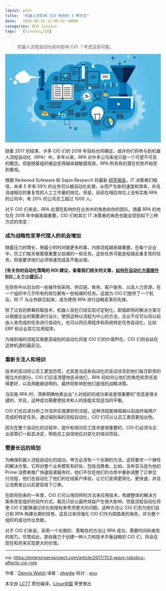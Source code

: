```yaml
---
layout: post
title:	"机器人学影响 CIO 角色的 3 种方式"
date:	2018-06-16 12:08:41 +0800 
categories:	观点 linuxcn 
tags:	[linuxcn,CIO]
---
```




> 
> 机器人流程自动化如何影响 CIO ？考虑这些可能。
> 
> 
> 


![配图](/Asserts/Images/album/201806/16/120845tip64et67xp4qpqt.png)


随着 2017 的结束，许多 CIO 们的 2018 年目标也将确定。或许你们将参与到机器人流程自动化（RPA）中。多年以来，RPA 对许多公司来说只是一个可望不可及的概念。但是随着组织被迫变得越来越敏捷高效，RPA 所具有的潜在优势开始受到重视。


根据 Redwood Sofeware 和 Sapio Research 的最新 [研究报告](https://www.redwood.com/press-releases/it-decision-makers-speak-59-of-business-processes-could-be-automated-by-2022/)，IT 决策者们相信，未来 5 年有 59% 的业务可以被自动化处理，从而产生新的速度和效率，并且消减相应的重复性的人工工作量的岗位。但是，目前在相应岗位上没有实施 RPA 的公司中，有 20% 的公司员工超过 1000 人。


对于 CIO 们来说，RPA 会潜在影响你在业务中的角色和你的团队。随着 RPA 的地位在 2018 年中越来越重要，CIO 们和其它 IT 决策者的角色也能会受到如下三种方式的改变：


### 成为战略性变革代理人的机会增加


随着压力的增长，用最少的时间做更多的事，内部流程越来越重要。在每个企业中，员工们每天做着既重要又枯燥的一些任务。这些任务可能是枯燥且重复性的任务，但是要求他们必须快速完成且不能出错。


**[有关你的自动化策略的 ROI 建议，查看我们相关的文章，[如何在自动化方面提升 ROI：4 个小提示](https://enterprisersproject.com/article/2017/11/how-improve-roi-automation-4-tips?sc_cid=70160000000h0aXAAQ)。]**


在财务中从后台的一些操作到采购、供应链、账务、客户服务、以及人力资源，在一个组织中几乎所有的岗位都有一些枯燥的任务。这就为 CIO 们提供了一个机会，将 IT 与业务联合起来，成为使用 RPA 进行战略变革的先锋。


除了过去的屏幕抓取技术，机器人现在已经实现可定制化，即插即用的解决方案可以根据企业的需要进行设计。使用这种以流程为中心的方法，企业不仅可以将以前由人来完成的任务进行自动化，也可以将应用程序和系统特定任务自动化，比如 ERP 和企业其它应用程序。


为端到端的流程实施更高级别的自动化将是 CIO 们的价值所在。CIO 们将会站在这种机遇的最前沿。


### 重新关注人和培训


技术的变动将让员工更加恐慌，尤其是当这些自动化的变动涉及到他们每日职责的相当大的部分。CIO 们应该清楚地告诉他们，RPA 将如何让他们的角色和责任变得更好，以及用数据说明的、最终将影响到他们底线的战略决策。


当实施 RPA 时，清晰明确地表达出“人对组织的成功来说是很重要的”信息是很关键的，并且，这种成功需要使技术和人的技能实现适当的平衡。


CIO 们也应该分析工作流并实施更好的流程，这种流程能够超越以前由终端用户完成的特定任务。通过端到端的流程自动化，CIO 们可以让员工表现更加出色。


因为在整个自动化的过程中，提升和培训员工技术是很重要的，CIO 们必须与企业高管们一起去决定，帮助员工自信地应对变化的培训项目。


### 需要长远的规划


为确保机器人流程自动化的成功，甲方必须有一个长期的方法。这将要求一个弹性的解决方案，它将对整个业务模型有好处，包括消费者。比如，当年亚马逊为他的 Prime 消费者推广快速投递服务时，他们不仅在他们的仓库中重新调整了订单交付流程，他们也自动化了他们的在线客户体验，让它们变得更简化、更快速，并且让消费者比以前更容易下订单。


在即将到来的一年里，CIO 们可以用同样的方法来应用技术，构建整体的解决方案来改变组织的动作方式。裁员只会让最终效益产生很大影响，但是流程自动化将使 CIO 们能够通过优化和授权来考虑更大的问题。这种方法让 CIO 们去为他们自己和 RPA 构建长期的信誉。这反过来将强化 CIO 们作为探路者的角色，并为整个组织的成功作出贡献。


对于 CIO 们来说，采用一个长期的、策略性的方法让 RPA 成功，需要时间和艰苦的努力。尽管如此，那些致力于创建一种人力和技术平衡战略的 CIO 们，将会在现在和将来实现更大的价值。




---


via: <https://enterprisersproject.com/article/2017/11/3-ways-robotics-affects-cio-role>


作者：[Dennis Walsh](https://enterprisersproject.com/user/dennis-walsh) 译者：[qhwdw](https://github.com/qhwdw) 校对：[wxy](https://github.com/wxy)


本文由 [LCTT](https://github.com/LCTT/TranslateProject) 原创编译，[Linux中国](https://linux.cn/) 荣誉推出
